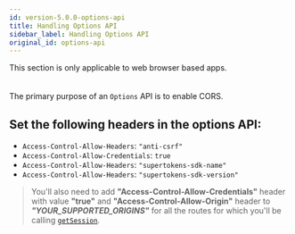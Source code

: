 ```yaml
---
id: version-5.0.0-options-api
title: Handling Options API
sidebar_label: Handling Options API
original_id: options-api
---
```


<div class="specialNote">
This section is only applicable to web browser based apps.
</div>
<div style="height: 20px"></div>

The primary purpose of an ```Options``` API is to enable CORS.

## Set the following headers in the options API:
- ```Access-Control-Allow-Headers```: ```"anti-csrf"```
- ```Access-Control-Allow-Credentials```: ```true```
- ```Access-Control-Allow-Headers```: ```"supertokens-sdk-name"```
- ```Access-Control-Allow-Headers```: ```"supertokens-sdk-version"```

> You'll also need to add **"Access-Control-Allow-Credentials"** header with value **"true"** and **"Access-Control-Allow-Origin"** header to ***"YOUR_SUPPORTED_ORIGINS"*** for all the routes for which you'll be calling [`getSession`](./verify-session).